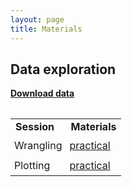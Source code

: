```yaml
---
layout: page
title: Materials
---
```


## Data exploration

<a href="https://raw.githubusercontent.com/cdsbasel/dataanalytics_rsessions/master/dataanalytics_data.zip"><b>Download data</b></a>

<table>
  <table cellspacing="0" cellpadding="0">
  <tr>
    <td><b>Session</b></td>
    <td><b>Materials</b></td>
  </tr>
  <tr>
    <td style="padding:6px">Wrangling</td>
    <td style="padding:6px">
      <a href="https://cdsbasel.github.io/dataanalytics_rsessions/_sessions/Wrangling/Wrangling.html>slides</a>,
      <a href="https://cdsbasel.github.io/dataanalytics_rsessions/_sessions/Wrangling/Wrangling_practical.html">practical</a>
    </td>
  </tr>
  <tr>
    <td style="padding:6px">Plotting</td>
    <td style="padding:6px">
      <a href="https://cdsbasel.github.io/dataanalytics_rsessions/_sessions/Plotting/Plotting.html>slides</a>,
      <a href="https://cdsbasel.github.io/dataanalytics_rsessions/_sessions/Plotting/Plotting_practical.html">practical</a>
    </td>
  </tr>

</table>
